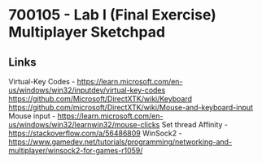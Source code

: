 # 700105 - Lab I (Final Exercise) Multiplayer Sketchpad

## Links

Virtual-Key Codes - https://learn.microsoft.com/en-us/windows/win32/inputdev/virtual-key-codes
https://github.com/Microsoft/DirectXTK/wiki/Keyboard
https://github.com/microsoft/DirectXTK/wiki/Mouse-and-keyboard-input
Mouse input - https://learn.microsoft.com/en-us/windows/win32/learnwin32/mouse-clicks
Set thread Affinity - https://stackoverflow.com/a/56486809
WinSock2 - https://www.gamedev.net/tutorials/programming/networking-and-multiplayer/winsock2-for-games-r1059/

